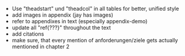 - Use "theadstart" und "theadcol" in all tables for better, unified style
- add images in appendix (jay has images)
- refer to appendixes in text (especially appendix-demo)
- update all "ref{???}" throughout the text
- add citations
- make sure, that every mention of anforderungen/ziele gets actually mentioned in chapter 2